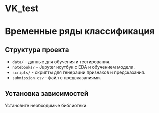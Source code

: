 # VK_test
# Временные ряды классификация

## Структура проекта
- `data/` - данные для обучения и тестирования.
- `notebooks/` - Jupyter ноутбук с EDA и обучением модели.
- `scripts/` - скрипты для генерации признаков и предсказания.
- `submission.csv` - файл с предсказаниями.

## Установка зависимостей
Установите необходимые библиотеки:

